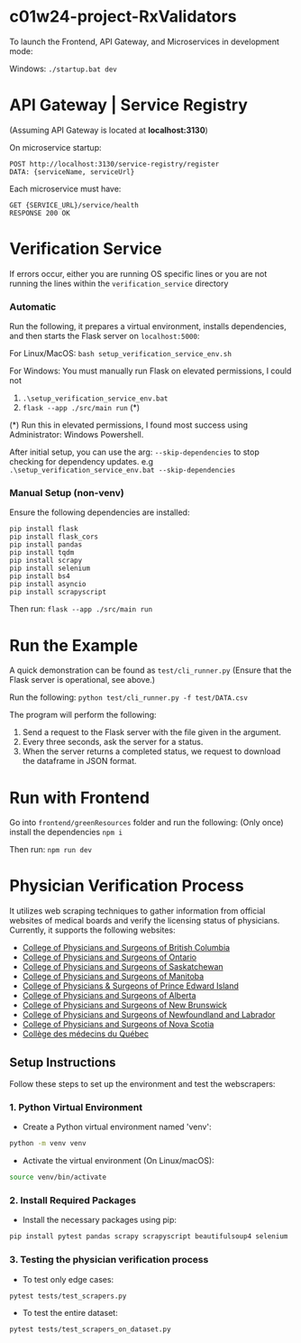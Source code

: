 # c01w24-project-RxValidators

To launch the Frontend, API Gateway, and Microservices in development mode:

Windows: `./startup.bat dev`

# API Gateway | Service Registry

(Assuming API Gateway is located at **localhost:3130**)

On microservice startup:

```
POST http://localhost:3130/service-registry/register
DATA: {serviceName, serviceUrl}
```

Each microservice must have:

```
GET {SERVICE_URL}/service/health
RESPONSE 200 OK
```

# Verification Service

If errors occur, either you are running OS specific lines or you are not running the lines within the `verification_service` directory

### Automatic

Run the following, it prepares a virtual environment, installs dependencies, and then starts the Flask server on `localhost:5000`:

For Linux/MacOS:
`bash setup_verification_service_env.sh`

For Windows:
You must manually run Flask on elevated permissions, I could not

1. `.\setup_verification_service_env.bat`
2. `flask --app ./src/main run` (\*)

(\*) Run this in elevated permissions, I found most success using Administrator: Windows Powershell.

After initial setup, you can use the arg: `--skip-dependencies` to stop checking for dependency updates.
e.g `.\setup_verification_service_env.bat --skip-dependencies`

### Manual Setup (non-venv)

Ensure the following dependencies are installed:

    pip install flask
    pip install flask_cors
    pip install pandas
    pip install tqdm
    pip install scrapy
    pip install selenium
    pip install bs4
    pip install asyncio
    pip install scrapyscript

Then run:
`flask --app ./src/main run`

# Run the Example

A quick demonstration can be found as `test/cli_runner.py` (Ensure that the Flask server is operational, see above.)

Run the following:
`python test/cli_runner.py -f test/DATA.csv`

The program will perform the following:

1. Send a request to the Flask server with the file given in the argument.
2. Every three seconds, ask the server for a status.
3. When the server returns a completed status, we request to download the dataframe in JSON format.

# Run with Frontend

Go into `frontend/greenResources` folder and run the following:
(Only once) install the dependencies
`npm i`

Then run: `npm run dev`

# Physician Verification Process

It utilizes web scraping techniques to gather information from official websites of medical boards and verify the licensing status of physicians. Currently, it supports the following websites:

-   [College of Physicians and Surgeons of British Columbia](https://www.cpsbc.ca/public/registrant-directory)
-   [College of Physicians and Surgeons of Ontario](https://doctors.cpso.on.ca/?search=general)
-   [College of Physicians and Surgeons of Saskatchewan](https://www.cps.sk.ca/imis)
-   [College of Physicians and Surgeons of Manitoba](https://member.cpsm.mb.ca/member/profilesearch)
-   [College of Physicians & Surgeons of Prince Edward Island](https://cpspei.alinityapp.com/client/publicdirectory)
-   [College of Physicians and Surgeons of Alberta](https://search.cpsa.ca/)
-   [College of Physicians and Surgeons of New Brunswick](https://cpsnb.alinityapp.com/Client/PublicDirectory)
-   [College of Physicians and Surgeons of Newfoundland and Labrador](https://cpsnl.ca/physician-search/)
-   [College of Physicians and Surgeons of Nova Scotia](https://cpsnsphysiciansearch.azurewebsites.net/)
-   [Collège des médecins du Québec](https://www.cmq.org/en/directory)

## Setup Instructions

Follow these steps to set up the environment and test the webscrapers:

### 1. Python Virtual Environment

-   Create a Python virtual environment named 'venv':

```bash
python -m venv venv
```

-   Activate the virtual environment (On Linux/macOS):

```bash
source venv/bin/activate
```

### 2. Install Required Packages

-   Install the necessary packages using pip:

```bash
pip install pytest pandas scrapy scrapyscript beautifulsoup4 selenium
```

### 3. Testing the physician verification process

-   To test only edge cases:

```bash
pytest tests/test_scrapers.py
```

-   To test the entire dataset:

```bash
pytest tests/test_scrapers_on_dataset.py
```
